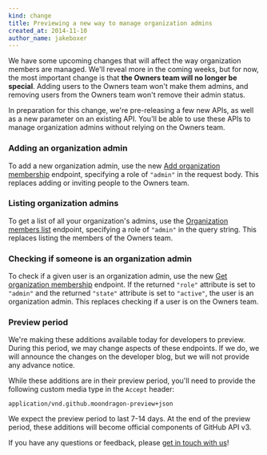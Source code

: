 ```yaml
---
kind: change
title: Previewing a new way to manage organization admins
created_at: 2014-11-10
author_name: jakeboxer
---
```

We have some upcoming changes that will affect the way organization members are managed. We'll reveal more in the coming weeks, but for now, the most important change is that **the Owners team will no longer be special**. Adding users to the Owners team won't make them admins, and removing users from the Owners team won't remove their admin status.

In preparation for this change, we're pre-releasing a few new APIs, as well as a new parameter on an existing API. You'll be able to use these APIs to manage organization admins without relying on the Owners team.

### Adding an organization admin

To add a new organization admin, use the new [Add organization membership][add-org-membership] endpoint, specifying a role of `"admin"` in the request body. This replaces adding or inviting people to the Owners team.

### Listing organization admins

To get a list of all your organization's admins, use the [Organization members list][list-org-members] endpoint, specifying a role of `"admin"` in the query string. This replaces listing the members of the Owners team.

### Checking if someone is an organization admin

To check if a given user is an organization admin, use the new [Get organization membership][get-org-membership] endpoint. If the returned `"role"` attribute is set to `"admin"` and the returned `"state"` attribute is set to `"active"`, the user is an organization admin. This replaces checking if a user is on the Owners team.

### Preview period

We're making these additions available today for developers to preview. During this period, we may change aspects of these endpoints. If we do, we will announce the changes on the developer blog, but we will not provide any advance notice.

While these additions are in their preview period, you'll need to provide the following custom media type in the `Accept` header:

    application/vnd.github.moondragon-preview+json

We expect the preview period to last 7-14 days. At the end of the preview period, these additions will become official components of GitHub API v3.

If you have any questions or feedback, please [get in touch with us][contact]!

[contact]: https://github.com/contact?form[subject]=Organization+Admin+Pre-release+Preview
[add-org-membership]: /v3/orgs/members/#add-organization-membership
[list-org-members]: /v3/orgs/members/#members-list
[get-org-membership]: /v3/orgs/members/#get-organization-membership
